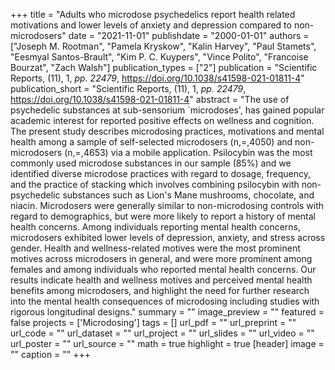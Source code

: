 +++
title = "Adults who microdose psychedelics report health related motivations and lower levels of anxiety and depression compared to non-microdosers"
date = "2021-11-01"
publishdate = "2000-01-01"
authors = ["Joseph M. Rootman", "Pamela Kryskow", "Kalin Harvey", "Paul Stamets", "Eesmyal Santos-Brault", "Kim P. C. Kuypers", "Vince Polito", "Francoise Bourzat", "Zach Walsh"]
publication_types = ["2"]
publication = "Scientific Reports, (11), 1, _pp. 22479_, https://doi.org/10.1038/s41598-021-01811-4"
publication_short = "Scientific Reports, (11), 1, _pp. 22479_, https://doi.org/10.1038/s41598-021-01811-4"
abstract = "The use of psychedelic substances at sub-sensorium `microdoses', has gained popular academic interest for reported positive effects on wellness and cognition. The present study describes microdosing practices, motivations and mental health among a sample of self-selected microdosers (n,=,4050) and non-microdosers (n,=,4653) via a mobile application. Psilocybin was the most commonly used microdose substances in our sample (85%) and we identified diverse microdose practices with regard to dosage, frequency, and the practice of stacking which involves combining psilocybin with non-psychedelic substances such as Lion's Mane mushrooms, chocolate, and niacin. Microdosers were generally similar to non-microdosing controls with regard to demographics, but were more likely to report a history of mental health concerns. Among individuals reporting mental health concerns, microdosers exhibited lower levels of depression, anxiety, and stress across gender. Health and wellness-related motives were the most prominent motives across microdosers in general, and were more prominent among females and among individuals who reported mental health concerns. Our results indicate health and wellness motives and perceived mental health benefits among microdosers, and highlight the need for further research into the mental health consequences of microdosing including studies with rigorous longitudinal designs."
summary = ""
image_preview = ""
featured = false
projects = ['Microdosing']
tags = []
url_pdf = ""
url_preprint = ""
url_code = ""
url_dataset = ""
url_project = ""
url_slides = ""
url_video = ""
url_poster = ""
url_source = ""
math = true
highlight = true
[header]
image = ""
caption = ""
+++
